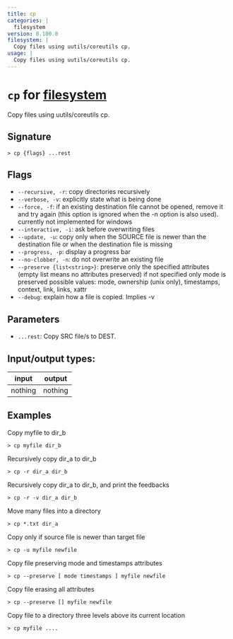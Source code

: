 ```yaml
---
title: cp
categories: |
  filesystem
version: 0.100.0
filesystem: |
  Copy files using uutils/coreutils cp.
usage: |
  Copy files using uutils/coreutils cp.
---
```

<!-- This file is automatically generated. Please edit the command in https://github.com/nushell/nushell instead. -->

# `cp` for [filesystem](/commands/categories/filesystem.md)

<div class='command-title'>Copy files using uutils&#x2f;coreutils cp.</div>

## Signature

```> cp {flags} ...rest```

## Flags

 -  `--recursive, -r`: copy directories recursively
 -  `--verbose, -v`: explicitly state what is being done
 -  `--force, -f`: if an existing destination file cannot be opened, remove it and try
                    again (this option is ignored when the -n option is also used).
                    currently not implemented for windows
 -  `--interactive, -i`: ask before overwriting files
 -  `--update, -u`: copy only when the SOURCE file is newer than the destination file or when the destination file is missing
 -  `--progress, -p`: display a progress bar
 -  `--no-clobber, -n`: do not overwrite an existing file
 -  `--preserve {list<string>}`: preserve only the specified attributes (empty list means no attributes preserved)
                    if not specified only mode is preserved
                    possible values: mode, ownership (unix only), timestamps, context, link, links, xattr
 -  `--debug`: explain how a file is copied. Implies -v

## Parameters

 -  `...rest`: Copy SRC file/s to DEST.


## Input/output types:

| input   | output  |
| ------- | ------- |
| nothing | nothing |

## Examples

Copy myfile to dir_b
```nu
> cp myfile dir_b

```

Recursively copy dir_a to dir_b
```nu
> cp -r dir_a dir_b

```

Recursively copy dir_a to dir_b, and print the feedbacks
```nu
> cp -r -v dir_a dir_b

```

Move many files into a directory
```nu
> cp *.txt dir_a

```

Copy only if source file is newer than target file
```nu
> cp -u myfile newfile

```

Copy file preserving mode and timestamps attributes
```nu
> cp --preserve [ mode timestamps ] myfile newfile

```

Copy file erasing all attributes
```nu
> cp --preserve [] myfile newfile

```

Copy file to a directory three levels above its current location
```nu
> cp myfile ....

```
